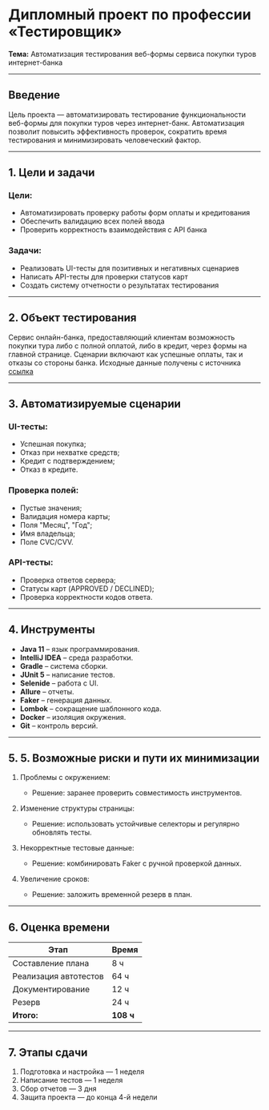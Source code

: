 # Дипломный проект по профессии «Тестировщик»  
**Тема:** Автоматизация тестирования веб-формы сервиса покупки туров интернет-банка  

---

## Введение  
Цель проекта — автоматизировать тестирование функциональности веб-формы для покупки туров через интернет-банк. Автоматизация позволит повысить эффективность проверок, сократить время тестирования и минимизировать человеческий фактор.

---

## 1. Цели и задачи  

### Цели:  
- Автоматизировать проверку работы форм оплаты и кредитования  
- Обеспечить валидацию всех полей ввода  
- Проверить корректность взаимодействия с API банка  

### Задачи:  
- Реализовать UI-тесты для позитивных и негативных сценариев  
- Написать API-тесты для проверки статусов карт  
- Создать систему отчетности о результатах тестирования  

---

## 2. Объект тестирования
Сервис онлайн-банка, предоставляющий клиентам возможность покупки тура либо с полной оплатой, либо в кредит, через формы на главной странице. Сценарии включают как успешные оплаты, так и отказы со стороны банка. Исходные данные получены с источника [ссылка](https://github.com/netology-code/qa-diploma?tab=readme-ov-file)

---

## 3. Автоматизируемые сценарии

### UI-тесты:
- Успешная покупка;
- Отказ при нехватке средств;
- Кредит с подтверждением;
- Отказ в кредите.

### Проверка полей:
- Пустые значения;
- Валидация номера карты;
- Поля "Месяц", "Год";
- Имя владельца;
- Поле CVC/CVV.

### API-тесты:
- Проверка ответов сервера;
- Статусы карт (APPROVED / DECLINED);
- Проверка корректности кодов ответа.

---

## 4. Инструменты

- **Java 11** – язык программирования.  
- **IntelliJ IDEA** – среда разработки.  
- **Gradle** – система сборки.  
- **JUnit 5** – написание тестов.  
- **Selenide** – работа с UI. 
- **Allure** – отчеты.  
- **Faker** – генерация данных.  
- **Lombok** – сокращение шаблонного кода.  
- **Docker** – изоляция окружения.    
- **Git** – контроль версий.

---

## 5. 5. Возможные риски и пути их минимизации

1. Проблемы с окружением:

    - Решение: заранее проверить совместимость инструментов.

2. Изменение структуры страницы:

    - Решение: использовать устойчивые селекторы и регулярно обновлять тесты.

3. Некорректные тестовые данные:

    - Решение: комбинировать Faker с ручной проверкой данных.

4. Увеличение сроков:

    - Решение: заложить временной резерв в план.

---

## 6. Оценка времени

| Этап | Время |
|------|-------|
| Составление плана | 8 ч |
| Реализация автотестов | 64 ч |
| Документирование | 12 ч |
| Резерв | 24 ч |
| **Итого:** | **108 ч** |

---

## 7. Этапы сдачи

1. Подготовка и настройка — 1 неделя  
2. Написание тестов — 1 неделя  
3. Сбор отчетов — 3 дня  
4. Защита проекта — до конца 4-й недели
